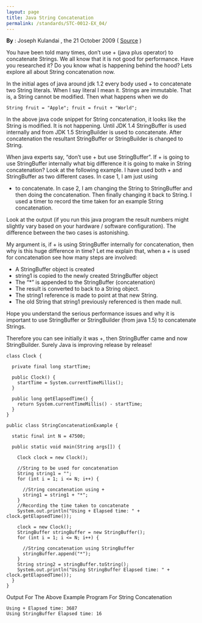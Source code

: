 ```yaml
---
layout: page
title: Java String Concatenation
permalink: /standards/STC-0012-EX_04/
---
```


**By** : Joseph Kulandai , the 21 October 2009 ( [Source](http://javapapers.com/core-java/java-string-concatenation/) )

You have been told many times, don’t use + (java plus operator) to
concatenate Strings. We all know that it is not good for performance. Have
you researched it? Do you know what is happening behind the hood? Lets
explore all about String concatenation now.

In the initial ages of java around jdk 1.2 every body used + to concatenate
two String literals. When I say literal I mean it. Strings are immutable.
That is, a String cannot be modified. Then what happens when we do

    String fruit = "Apple"; fruit = fruit + "World";


In the above java code snippet for String concatenation, it looks like the
String is modified. It is not happening. Until JDK 1.4 StringBuffer is used
internally and from JDK 1.5 StringBuilder is used to concatenate. After
concatenation the resultant StringBuffer or StringBuilder is changed to
String.

When java experts say, “don’t use + but use StringBuffer”. If + is
going to use StringBuffer internally what big difference it is going to
make in String concatenation? Look at the following example. I have used
both + and StringBuffer as two different cases. In case 1, I am just using
+ to concatenate. In case 2, I am changing the String to StringBuffer and
then doing the concatenation. Then finally changing it back to String. I
used a timer to record the time taken for an example String concatenation.

Look at the output (if you run this java program the result numbers might
slightly vary based on your hardware / software configuration). The
difference between the two cases is astonishing.

My argument is, if + is using StringBuffer internally for concatenation,
then why is this huge difference in time? Let me explain that, when a + is
used for concatenation see how many steps are involved:

  * A StringBuffer object is created
  * string1 is copied to the newly created StringBuffer object
  * The “*” is appended to the StringBuffer (concatenation)
  * The result is converted to back to a String object.
  * The string1 reference is made to point at that new String.
  * The old String that string1 previously referenced is then made null.

Hope you understand the serious performance issues and why it is important
to use StringBuffer or StringBuilder (from java 1.5) to concatenate
Strings.

Therefore you can see initially it was \+, then StringBuffer came and now
StringBuilder. Surely Java is improving release by release\!


    class Clock {
    
      private final long startTime;
    
      public Clock() {
        startTime = System.currentTimeMillis();
      }
    
      public long getElapsedTime() {
        return System.currentTimeMillis() - startTime;
      }
    }
    
    public class StringConcatenationExample {
    
      static final int N = 47500;
    
      public static void main(String args[]) {
    
        Clock clock = new Clock();
    
        //String to be used for concatenation
        String string1 = "";
        for (int i = 1; i <= N; i++) {
    
          //String concatenation using +
          string1 = string1 + "*";
        }
        //Recording the time taken to concatenate
        System.out.println("Using + Elapsed time: " + clock.getElapsedTime());
    
        clock = new Clock();
        StringBuffer stringBuffer = new StringBuffer();
        for (int i = 1; i <= N; i++) {
    
          //String concatenation using StringBuffer
          stringBuffer.append("*");
        }
        String string2 = stringBuffer.toString();
        System.out.println("Using StringBuffer Elapsed time: " + clock.getElapsedTime());
      }
    }

Output For The Above Example Program For String Concatenation

    Using + Elapsed time: 3687
    Using StringBuffer Elapsed time: 16

